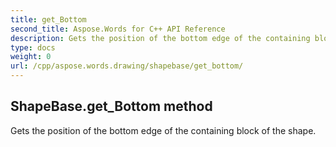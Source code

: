 ```yaml
---
title: get_Bottom
second_title: Aspose.Words for C++ API Reference
description: Gets the position of the bottom edge of the containing block of the shape. 
type: docs
weight: 0
url: /cpp/aspose.words.drawing/shapebase/get_bottom/
---
```

## ShapeBase.get_Bottom method


Gets the position of the bottom edge of the containing block of the shape.

